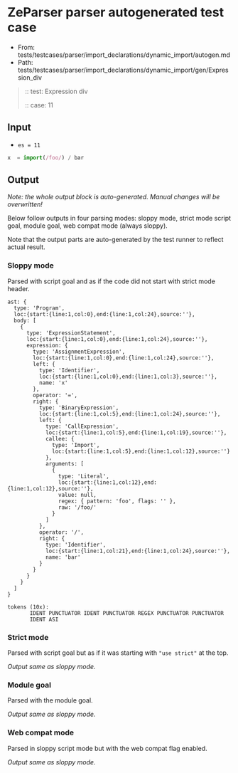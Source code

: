 # ZeParser parser autogenerated test case

- From: tests/testcases/parser/import_declarations/dynamic_import/autogen.md
- Path: tests/testcases/parser/import_declarations/dynamic_import/gen/Expression_div

> :: test: Expression div
>
> :: case: 11

## Input

- `es = 11`

`````js
x  = import(/foo/) / bar
`````

## Output

_Note: the whole output block is auto-generated. Manual changes will be overwritten!_

Below follow outputs in four parsing modes: sloppy mode, strict mode script goal, module goal, web compat mode (always sloppy).

Note that the output parts are auto-generated by the test runner to reflect actual result.

### Sloppy mode

Parsed with script goal and as if the code did not start with strict mode header.

`````
ast: {
  type: 'Program',
  loc:{start:{line:1,col:0},end:{line:1,col:24},source:''},
  body: [
    {
      type: 'ExpressionStatement',
      loc:{start:{line:1,col:0},end:{line:1,col:24},source:''},
      expression: {
        type: 'AssignmentExpression',
        loc:{start:{line:1,col:0},end:{line:1,col:24},source:''},
        left: {
          type: 'Identifier',
          loc:{start:{line:1,col:0},end:{line:1,col:3},source:''},
          name: 'x'
        },
        operator: '=',
        right: {
          type: 'BinaryExpression',
          loc:{start:{line:1,col:5},end:{line:1,col:24},source:''},
          left: {
            type: 'CallExpression',
            loc:{start:{line:1,col:5},end:{line:1,col:19},source:''},
            callee: {
              type: 'Import',
              loc:{start:{line:1,col:5},end:{line:1,col:12},source:''}
            },
            arguments: [
              {
                type: 'Literal',
                loc:{start:{line:1,col:12},end:{line:1,col:12},source:''},
                value: null,
                regex: { pattern: 'foo', flags: '' },
                raw: '/foo/'
              }
            ]
          },
          operator: '/',
          right: {
            type: 'Identifier',
            loc:{start:{line:1,col:21},end:{line:1,col:24},source:''},
            name: 'bar'
          }
        }
      }
    }
  ]
}

tokens (10x):
       IDENT PUNCTUATOR IDENT PUNCTUATOR REGEX PUNCTUATOR PUNCTUATOR
       IDENT ASI
`````

### Strict mode

Parsed with script goal but as if it was starting with `"use strict"` at the top.

_Output same as sloppy mode._

### Module goal

Parsed with the module goal.

_Output same as sloppy mode._

### Web compat mode

Parsed in sloppy script mode but with the web compat flag enabled.

_Output same as sloppy mode._
